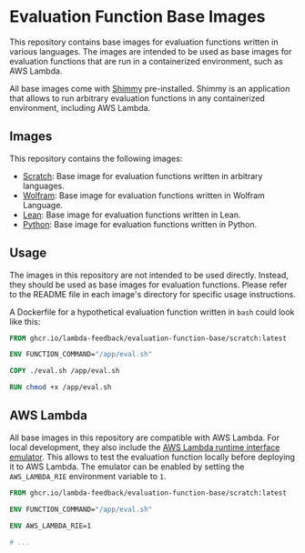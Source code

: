 # Evaluation Function Base Images

This repository contains base images for evaluation functions written in various languages. The images are intended to be used as base images for evaluation functions that are run in a containerized environment, such as AWS Lambda.

All base images come with [Shimmy](https://github.com/lambda-feedback/shimmy) pre-installed. Shimmy is an application that allows to run arbitrary evaluation functions in any containerized environment, including AWS Lambda.

## Images

This repository contains the following images:

- [Scratch](./scratch): Base image for evaluation functions written in arbitrary languages.
- [Wolfram](./wolfram): Base image for evaluation functions written in Wolfram Language.
- [Lean](./lean): Base image for evaluation functions written in Lean.
- [Python](./python): Base image for evaluation functions written in Python.

## Usage

The images in this repository are not intended to be used directly. Instead, they should be used as base images for evaluation functions. Please refer to the README file in each image's directory for specific usage instructions.

A Dockerfile for a hypothetical evaluation function written in `bash` could look like this:

```Dockerfile
FROM ghcr.io/lambda-feedback/evaluation-function-base/scratch:latest

ENV FUNCTION_COMMAND="/app/eval.sh"

COPY ./eval.sh /app/eval.sh

RUN chmod +x /app/eval.sh
```

## AWS Lambda

All base images in this repository are compatible with AWS Lambda. For local development, they also include the [AWS Lambda runtime interface emulator](https://github.com/aws/aws-lambda-runtime-interface-emulator). This allows to test the evaluation function locally before deploying it to AWS Lambda. The emulator can be enabled by setting the `AWS_LAMBDA_RIE` environment variable to `1`.

```Dockerfile
FROM ghcr.io/lambda-feedback/evaluation-function-base/scratch:latest

ENV FUNCTION_COMMAND="/app/eval.sh"

ENV AWS_LAMBDA_RIE=1

# ...
```
